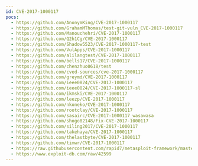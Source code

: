 ```yaml
---
id: CVE-2017-1000117
pocs:
  - https://github.com/AnonymKing/CVE-2017-1000117
  - https://github.com/GrahamMThomas/test-git-vuln_CVE-2017-1000117
  - https://github.com/Manouchehri/CVE-2017-1000117
  - https://github.com/Q2h1Cg/CVE-2017-1000117
  - https://github.com/Shadow5523/CVE-2017-1000117-test
  - https://github.com/VulApps/CVE-2017-1000117
  - https://github.com/alilangtest/CVE-2017-1000117
  - https://github.com/bells17/CVE-2017-1000117
  - https://github.com/chenzhuo0618/test
  - https://github.com/cved-sources/cve-2017-1000117
  - https://github.com/greymd/CVE-2017-1000117
  - https://github.com/ieee0824/CVE-2017-1000117
  - https://github.com/ieee0824/CVE-2017-1000117-sl
  - https://github.com/ikmski/CVE-2017-1000117
  - https://github.com/leezp/CVE-2017-1000117
  - https://github.com/nkoneko/CVE-2017-1000117
  - https://github.com/rootclay/CVE-2017-1000117
  - https://github.com/sasairc/CVE-2017-1000117_wasawasa
  - https://github.com/shogo82148/Fix-CVE-2017-1000117
  - https://github.com/siling2017/CVE-2017-1000117
  - https://github.com/takehaya/CVE-2017-1000117
  - https://github.com/thelastbyte/CVE-2017-1000117
  - https://github.com/timwr/CVE-2017-1000117
  - https://raw.githubusercontent.com/rapid7/metasploit-framework/master/modules/exploits/multi/http/git_submodule_command_exec.rb
  - https://www.exploit-db.com/raw/42599
---
```

